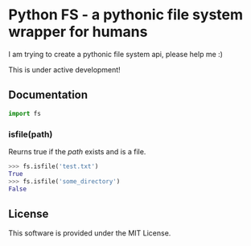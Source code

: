 # Python FS - a pythonic file system wrapper for humans

I am trying to create a pythonic file system api, please help me :)

This is under active development!

## Documentation

```python
import fs
```

### isfile(path)

Reurns true if the *path* exists and is a file.

```python
>>> fs.isfile('test.txt')
True
>>> fs.isfile('some_directory')
False
```

## License

This software is provided under the MIT License.